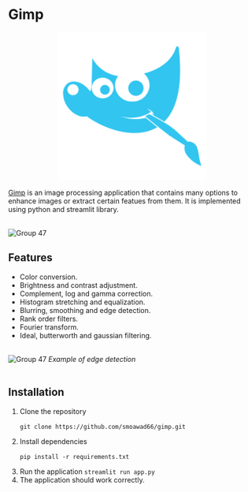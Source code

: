 <h1>Gimp</h1>
<p align="center">
  <img src="./images/logo2.png" width="300px" height="300px" alt="Group 47"/>
</p>
<p><a href="https://gimpol.streamlit.app">Gimp</a> is an image processing application that contains many options to enhance images or extract certain featues from them. It is implemented using python and streamlit library.</p>

<br>

<img src="https://github.com/user-attachments/assets/b30716b4-967e-4eec-bef2-b729ccf3c0f7" alt="Group 47"/>

<h2>Features</h2>
<ul>
  <li>Color conversion.</li>
  <li>Brightness and contrast adjustment.</li>
  <li>Complement, log and gamma correction.</li>
  <li>Histogram stretching and equalization.</li>
  <li>Blurring, smoothing and edge detection.</li>
  <li>Rank order filters.</li>
  <li>Fourier transform.</li>
  <li>Ideal, butterworth and gaussian filtering.</li>
</ul>
<br>

<img src="https://github.com/user-attachments/assets/0f58f0a1-0011-4ee5-b744-de4104815567" alt="Group 47"/>
    <i>Example of edge detection</i>
<br><br>

<h2>Installation</h2>
<ol>
  <li>Clone the repository<pre><code>git clone https://github.com/smoawad66/gimp.git</code></pre></li>
  <li>Install dependencies<pre><code>pip install -r requirements.txt</code></pre></li>
  <li>Run the application <code>streamlit run app.py</code></li>
  <li>The application should work correctly.</li>
</ol>
